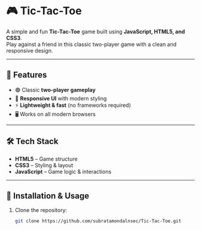 # 🎮 Tic-Tac-Toe

A simple and fun **Tic-Tac-Toe** game built using **JavaScript, HTML5, and CSS3**.  
Play against a friend in this classic two-player game with a clean and responsive design.

---

## 🚀 Features
- 🟢 Classic **two-player gameplay**
- 🎨 **Responsive UI** with modern styling
- ⚡ **Lightweight & fast** (no frameworks required)
- 🖥️ Works on all modern browsers

---

## 🛠️ Tech Stack
- **HTML5** – Game structure
- **CSS3** – Styling & layout
- **JavaScript** – Game logic & interactions

---

## 📂 Installation & Usage
1. Clone the repository:
   ```bash
   git clone https://github.com/subratamondalnsec/Tic-Tac-Toe.git
